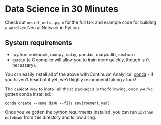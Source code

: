 # Data Science in 30 Minutes

Check out `neural_nets.ipynb` for the full talk and example code for building a `word2vec` Neural Network in Python.

## System requirements

- Ipython notebook, numpy, scipy, pandas, matplotlib, seaborn
- `gensim` (a C compiler will allow you to train more quickly, though isn't necessary).

You can easily install all of the above with Continuum Analytics' [conda](http://conda.pydata.org/docs/) - if you haven't heard of it yet, we'd highly recommend taking a look!

The easiest way to install all these packages is the following, once you've gotten conda installed:

``` 
conda create --name ds30 --file environment.yaml
```

Once you've gotten the python requirments installed, you can run `ipython notebook` from this directory and follow along.
